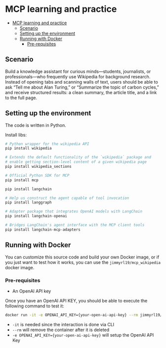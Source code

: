 # MCP learning and practice

<!-- TOC start (generated with https://github.com/derlin/bitdowntoc) -->

- [MCP learning and practice](#mcp-learning-and-practice)
   * [Scenario](#scenario)
   * [Setting up the environment](#setting-up-the-environment)
   * [Running with Docker](#running-with-docker)
      + [Pre-requisites](#pre-requisites)

<!-- TOC end -->

<!-- TOC --><a name="scenario"></a>
## Scenario

Build a knowledge assistant for curious minds—students, journalists, or professionals—who frequently use Wikipedia for background research. Instead of opening tabs and scanning walls of text, users should be able to ask “Tell me about Alan Turing,” or “Summarize the topic of carbon cycles,” and receive structured results: a clean summary, the article title, and a link to the full page.

<!-- TOC --><a name="setting-up-the-environment"></a>
## Setting up the environment

The code is written in Python.

Install libs:

```python
# Python wrapper for the wikipedia API
pip install wikipedia

# Extends the default functionality of the `wikipedia` package and
# enable getting section-level content of a given wikipedia page
pip install wikipedia_sections

# Official Python SDK for MCP
pip install mcp

pip install langchain

# Help us construct the agent capable of tool invocation 
pip install langgraph

# Adapter package that integrates OpenAI models with LangChain
pip install langchain-openai

# Bridges LangChain's agent interface with the MCP client tools
pip install langchain-mcp-adapters
```

<!-- TOC --><a name="running-with-docker"></a>
## Running with Docker

You can customize this source code and build your own Docker image, or if you just want to test how it works, you can use the `jimmyrl19/mcp_wikipedia` docker image.

<!-- TOC --><a name="pre-requisites"></a>
### Pre-requisites

- An OpenAI API key

Once you have an OpenAI API KEY, you should be able to execute the following command to test it:

```sh
docker run -it -e OPENAI_API_KEY={your-open-ai-api-key} --rm jimmyrl19/mcp_wikipedia
```

- `-it` is needed since the interaction is done via CLI
- `--rm` will remove the container after it is deleted
- `-e OPENAI_API_KEY={your-open-ai-api-key}` will setup the OpenAI API Key
